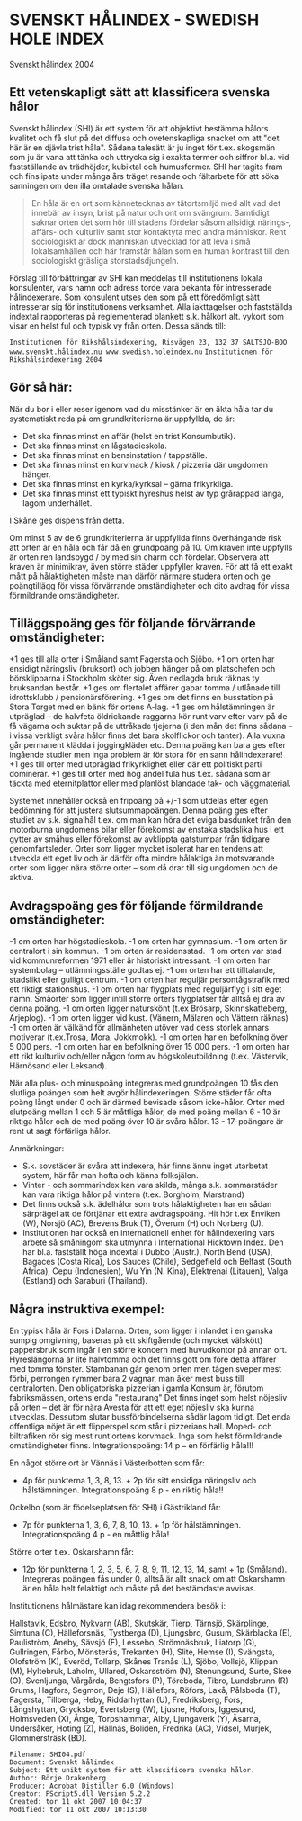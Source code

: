 # SVENSKT HÅLINDEX - SWEDISH HOLE INDEX

Svenskt hålindex 2004


## Ett vetenskapligt sätt att klassificera svenska hålor
Svenskt hålindex (SHI) är ett system för att objektivt bestämma hålors kvalitet och få slut på det diffusa och ovetenskapliga snacket om att "det här är en djävla trist håla". Sådana talesätt är ju inget för t.ex. skogsmän som ju är vana att tänka och uttrycka sig i exakta termer och siffror bl.a. vid fastställande av trädhöjder, kubiktal och humusformer. SHI har tagits fram och finslipats under många års träget resande och fältarbete för att söka sanningen om den illa omtalade svenska hålan.



> En håla är en ort som kännetecknas av tätortsmiljö med allt vad det innebär av insyn, brist på natur och ont om svängrum. Samtidigt saknar orten det som hör till stadens fördelar såsom allsidigt närings-, affärs- och kulturliv samt stor kontaktyta med andra människor. Rent sociologiskt är dock människan utvecklad för att leva i små lokalsamhällen och här framstår hålan som en human kontrast till den sociologiskt gräsliga storstadsdjungeln.



Förslag till förbättringar av SHI kan meddelas till institutionens lokala konsulenter, vars namn och adress torde vara bekanta för intresserade hålindexerare. Som konsulent utses den som på ett föredömligt sätt intresserar sig för institutionens verksamhet.
Alla iakttagelser och fastställda indextal rapporteras på reglementerad blankett s.k. hålkort alt. vykort som visar en helst ful och typisk vy från orten. Dessa sänds till:

`Institutionen för Rikshålsindexering, Risvägen 23, 132 37 SALTSJÖ-BOO`
`www.svenskt.hålindex.nu www.swedish.holeindex.nu`
`Institutionen för Rikshålsindexering 2004`





## Gör så här:

När du bor i eller reser igenom vad du misstänker är en äkta håla tar du systematiskt reda på om grundkriterierna är uppfyllda, de är:
* Det ska finnas minst en affär (helst en trist Konsumbutik).
* Det ska finnas minst en lågstadieskola.
* Det ska finnas minst en bensinstation / tappställe.
* Det ska finnas minst en korvmack / kiosk / pizzeria där ungdomen hänger.
* Det ska finnas minst en kyrka/kyrksal – gärna frikyrkliga.
* Det ska finnas minst ett typiskt hyreshus helst av typ grårappad länga, lagom underhållet.

I Skåne ges dispens från detta.


Om minst 5 av de 6 grundkriterierna är uppfyllda finns överhängande risk att orten är en håla och får då en grundpoäng på 10. Om kraven inte uppfylls är orten ren landsbygd / by med sin charm och fördelar.
Observera att kraven är minimikrav, även större städer uppfyller kraven. För att få ett exakt mått på hålaktigheten måste man därför närmare studera orten och ge poängtillägg för vissa förvärrande omständigheter och dito avdrag för vissa förmildrande omständigheter.


## Tilläggspoäng ges för följande förvärrande omständigheter:

+1 ges till alla orter i Småland samt Fagersta och Sjöbo.
+1 om orten har ensidigt näringsliv (bruksort) och jobben hänger på om platschefen och börsklipparna i Stockholm sköter sig. Även nedlagda bruk räknas ty bruksandan består.
+1 ges om flertalet affärer gapar tomma / utlånade till idrottsklubb / pensionärsförening.
+1 ges om det finns en busstation på Stora Torget med en bänk för ortens A-lag.
+1 ges om hålstämningen är utpräglad – de halvfeta öldrickande raggarna kör runt varv efter varv på de få vägarna och suktar på de uttråkade tjejerna (i den mån det finns sådana – i vissa verkligt svåra hålor finns det bara skolflickor och tanter). Alla vuxna går permanent klädda i joggingkläder etc. Denna poäng kan bara ges efter ingående studier men inga problem är för stora för en sann hålindexerare!
+1 ges till orter med utpräglad frikyrklighet eller där ett politiskt parti dominerar.
+1 ges till orter med hög andel fula hus t.ex. sådana som är täckta med eternitplattor eller med planlöst blandade tak- och väggmaterial.

Systemet innehåller också en fripoäng på +/-1 som utdelas efter egen bedömning för att justera slutsummapoängen. Denna poäng ges efter studiet av s.k. signalhål t.ex. om man kan höra det eviga basdunket från den motorburna ungdomens bilar eller förekomst av enstaka stadslika hus i ett gytter av småhus eller förekomst av avklippta gatstumpar från tidigare genomfartsleder. Orter som ligger mycket isolerat har en tendens att utveckla ett eget liv och är därför ofta mindre hålaktiga än motsvarande orter som ligger nära större orter – som då drar till sig ungdomen och de aktiva.



## Avdragspoäng ges för följande förmildrande omständigheter:

-1 om orten har högstadieskola.
-1 om orten har gymnasium.
-1 om orten är centralort i sin kommun.
-1 om orten är residensstad.
-1 om orten var stad vid kommunreformen 1971 eller är historiskt intressant.
-1 om orten har systembolag – utlämningsställe godtas ej.
-1 om orten har ett tilltalande, stadslikt eller gulligt centrum.
-1 om orten har reguljär persontågstrafik med ett riktigt stationshus.
-1 om orten har flygplats med reguljärflyg i sitt eget namn. Småorter som ligger intill större orters flygplatser får alltså ej dra av denna poäng.
-1 om orten ligger naturskönt (t.ex Brösarp, Skinnskatteberg, Arjeplog).
-1 om orten ligger vid kust. (Vänern, Mälaren och Vättern räknas)
-1 om orten är välkänd för allmänheten utöver vad dess storlek annars motiverar (t.ex.Trosa, Mora, Jokkmokk).
-1 om orten har en befolkning över 5 000 pers.
-1 om orten har en befolkning över 15 000 pers.
-1 om orten har ett rikt kulturliv och/eller någon form av högskoleutbildning (t.ex. Västervik, Härnösand eller Leksand).


När alla plus- och minuspoäng integreras med grundpoängen 10 fås den slutliga poängen som helt avgör hålindexeringen. Större städer får ofta poäng långt under 0 och är därmed bevisade såsom icke-hålor. Orter med slutpoäng mellan 1 och 5 är måttliga hålor, de med poäng mellan 6 - 10 är riktiga hålor och de med poäng över 10 är svåra hålor. 13 - 17-poängare är rent ut sagt förfärliga hålor.



Anmärkningar:

* S.k. sovstäder är svåra att indexera, här finns ännu inget utarbetat system, här får man hofta och känna folksjälen.
* Vinter - och sommarindex kan vara skilda, många s.k. sommarstäder kan vara riktiga hålor på vintern (t.ex. Borgholm, Marstrand)
* Det finns också s.k. ädelhålor som trots hålaktigheten har en sådan särprägel att de förtjänar ett extra avdragspoäng. Hit hör t.ex Enviken (W), Norsjö (AC), Brevens Bruk (T), Överum (H) och Norberg (U).
* Institutionen har också en internationell enhet för hålindexering vars arbete så småningom ska utmynna i International Hicktown Index. Den har bl.a. fastställt höga indextal i Dubbo (Austr.), North Bend (USA), Bagaces (Costa Rica), Los Sauces (Chile), Sedgefield och Belfast (South Africa), Cepu (Indonesien), Wu Yin (N. Kina), Elektrenai (Litauen), Valga (Estland) och Saraburi (Thailand).



## Några instruktiva exempel:

En typisk håla är Fors i Dalarna. Orten, som ligger i inlandet i en ganska sumpig omgivning, baseras på ett skiftgående (och mycket välskött) pappersbruk som ingår i en större koncern med huvudkontor på annan ort. Hyreslängorna är lite halvtomma och det finns gott om före detta affärer med tomma fönster. Stambanan går genom orten men tågen sveper mest förbi, perrongen rymmer bara 2 vagnar, man åker mest buss till centralorten. Den obligatoriska pizzerian i gamla Konsum är, förutom fabriksmässen, ortens enda "restaurang" Det finns inget som helst nöjesliv på orten – det är för nära Avesta för att ett eget nöjesliv ska kunna utvecklas. Dessutom slutar bussförbindelserna sådär lagom tidigt. Det enda offentliga nöjet är ett flipperspel som står i pizzerians hall. Moped- och biltrafiken rör sig mest runt ortens korvmack. Inga som helst förmildrande omständigheter finns. Integrationspoäng: 14 p – en förfärlig håla!!!


En något större ort är Vännäs i Västerbotten som får:
* 4p för punkterna 1, 3, 8, 13. + 2p för sitt ensidiga näringsliv och hålstämningen. Integrationspoäng 8 p - en riktig håla!!

Ockelbo (som är födelseplatsen för SHI) i Gästrikland får:
* 7p för punkterna 1, 3, 6, 7, 8, 10, 13. + 1p för hålstämningen. Integrationspoäng 4 p - en måttlig håla!

Större orter t.ex. Oskarshamn får:
* 12p för punkterna 1, 2, 3, 5, 6, 7, 8, 9, 11, 12, 13, 14, samt + 1p (Småland). Integreras poängen fås under 0, alltså är allt snack om att Oskarshamn är en håla helt felaktigt och måste på det bestämdaste avvisas.



Institutionens hålmästare kan idag rekommendera besök i:

Hallstavik, Edsbro, Nykvarn (AB), Skutskär, Tierp, Tärnsjö, Skärplinge, Simtuna (C), Hälleforsnäs, Tystberga (D), Ljungsbro, Gusum, Skärblacka (E), Pauliström, Aneby, Sävsjö (F), Lessebo, Strömnäsbruk, Liatorp (G), Gullringen, Fårbo, Mönsterås, Trekanten (H), Slite, Hemse (I), Svängsta, Olofström (K), Everöd, Tollarp, Skånes Tranås (L), Sjöbo, Vollsjö, Klippan (M), Hyltebruk, Laholm, Ullared, Oskarsström (N), Stenungsund, Surte, Skee (O), Svenljunga, Vårgårda, Bengtsfors (P), Töreboda, Tibro, Lundsbrunn (R) Grums, Hagfors, Segmon, Deje (S), Hällefors, Röfors, Laxå, Pålsboda (T), Fagersta, Tillberga, Heby, Riddarhyttan (U), Fredriksberg, Fors, Långshyttan, Grycksbo, Evertsberg (W), Ljusne, Hofors, Iggesund, Holmsveden (X), Ånge, Torpshammar, Alby, Ljungaverk (Y), Åsarna, Undersåker, Hoting (Z), Hällnäs, Boliden, Fredrika (AC), Vidsel, Murjek, Glommersträsk (BD).



```
Filename: SHI04.pdf
Document: Svenskt hålindex
Subject: Ett unikt system för att klassificera svenska hålor.
Author: Börje Drakenberg
Producer: Acrobat Distiller 6.0 (Windows)
Creator: PScript5.dll Version 5.2.2
Created: tor 11 okt 2007 10:04:37
Modified: tor 11 okt 2007 10:13:30
```

